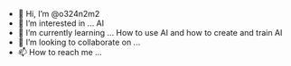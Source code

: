 - 👋 Hi, I’m @o324n2m2
- 👀 I’m interested in ... AI 
- 🌱 I’m currently learning ... How to use AI and how to create and train AI
- 💞️ I’m looking to collaborate on ...
- 📫 How to reach me ...

<!---
o324n2m2/o324n2m2 is a ✨ special ✨ repository because its `README.md` (this file) appears on your GitHub profile.
You can click the Preview link to take a look at your changes.
--->
